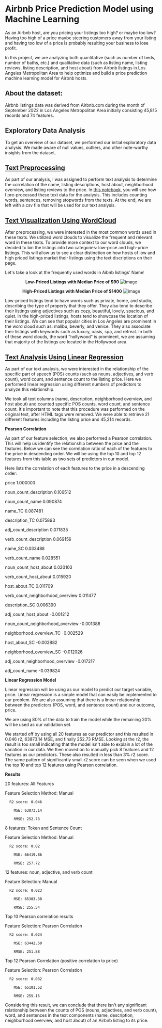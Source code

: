 # Airbnb Price Prediction Model using Machine Learning
As an Airbnb host, are you pricing your listings too high? or maybe too low? Having too high of a price maybe steering customers away from your listing and having too low of a price is probably resulting your business to lose profit.

In this project, we are analyzing both quantitative (such as number of beds, number of baths, etc.) and qualitative data (such as listing name, listing reviews, listing description, and host about) from Airbnb listings in Los Angeles Metropolitan Area to help optimize and build a price prediction machine learning model for Airbnb hosts. 


## About the dataset:  

Airbnb listings data was derived from Airbnb.com during the month of September 2022 in Los Angeles Metropolitan Area initially consisting 45,815 records and 74 features.  
## Exploratory Data Analysis
To get an overview of our dataset, we performed our initial exploratory data analysis. We made aware of null values, outliers, and other note-worthy insights from the dataset. 

## [Text Preprocessing](https://github.com/christinepugay/Airbnb-Machine-Learning/blob/main/Text_Preprocessing.ipynb)
As part of our analysis, I was assigned to perform text analysis to determine the correlation of the name, listing descriptions, host about, neighborhood overview, and listing reviews to the price. In [this notebook](https://github.com/christinepugay/Airbnb-Machine-Learning/blob/main/Text_Preprocessing.ipynb), you will see how I pre-processed these text data for the analysis. This includes counting words, sentences, removing stopwords from the texts. At the end, we are left with a csv file that will be used for our text analysis.

## [Text Visualization Using WordCloud](https://github.com/christinepugay/Airbnb-Machine-Learning/blob/main/Christine_WordCloud.ipynb)
After preprocessing, we were interested in the most common words used in these texts. We utilized word clouds to visualize the frequent and relevant word in these texts. To provide more context to our word clouds, we decided to bin the listings into two categories: low-price and high-price listings. This will allow us to see a clear distinction on how hosts of low and high priced listings market their listings using the text discriptions on their page. 

Let's take a look at the frequently used words in Aibnb listings' Name!

<p align= "center"

**Low-Priced Listings with Median Price of $90**
![image](https://github.com/christinepugay/Airbnb-Machine-Learning/assets/116247106/4e6e355d-3cff-408a-818a-379123dbb734)
   
</p>

<p align = "center"
   
**High-Priced Listings with Median Price of $1400**
![image](https://github.com/christinepugay/Airbnb-Machine-Learning/assets/116247106/73cbf12f-ae69-4a09-b5d4-3a830f52c735)

</p>

Low-priced listings tend to have words such as private, home, and studio, describing the type of property that they offer. They also tend to describe their listings using adjectives such as cozy, beautiful, lovely, spacious, and quiet. In the high-priced listings, hosts tend to showcase the location of their listings. We can see that popular cities in Los Angeles are prominent in the word cloud such as: malibu, beverly, and venice. They also associate their listings with keywords such as luxury, oasis, spa, and retreat. In both of these word clouds, the word "hollywood" is prominent, we are assuming that majority of the listings are located in the Hollywood area. 

## [Text Analysis Using Linear Regression](https://github.com/christinepugay/Airbnb-Machine-Learning/blob/main/Christine_POS_analysis.ipynb)
As part of our text analysis, we were interested in the relationship of the specific part of speech (POS) counts (such as nouns, adjectives, and verb count), word count, and sentence count to the listing price.  Here we performed linear regression using different numbers of predictors to analyze this relationship.

We took all text columns (name, description, neighborhood overview, and host about) and counted specific POS counts, word count, and sentence count. It's important to note that this procedure was performed on the original text, after HTML tags were removed. We were able to retrieve 21 different features including the listing price and 45,214 records.

**Pearson Correlation**

As part of our feature selection, we also performed a Pearson correlation. This will help us identify the relationship between the price and the features. Below we can see the correlation ratio of each of the features to the price in descending order. We will be using the top 10 and top 12 features from this table as two sets of predictors in our model. 

Here lists the correlation of each features to the price in a descending order:

price	1.000000

noun_count_description	0.106512

noun_count_name	0.090874

name_TC	0.087481

description_TC	0.075893

adj_count_description	0.071835

verb_count_description	0.069159

name_SC	0.033488

verb_count_name	0.028551

noun_count_host_about	0.020103

verb_count_host_about	0.015920

host_about_TC	0.011709

verb_count_neighborhood_overview	0.011477

description_SC	0.006390

adj_count_host_about	-0.001212

noun_count_neighborhood_overview	-0.001388

neighborhood_overview_TC	-0.002529

host_about_SC	-0.002882

neighborhood_overview_SC	-0.012026

adj_count_neighborhood_overview	-0.017217

adj_count_name	-0.039824

**Linear Regression Model**

Linear regression will be using as our model to predict our target variable, price. Linear regression is a simple model that can easily be implemented to our problem. We are also assuming that there is a linear relationship between the predictors (POS, word, and sentence count) and our outcome, price. 

We are using 80% of the data to train the model while the remaining 20% will be used as our validation set.

We started off by using all 20 features as our predictor and this resulted in 0.046 r2, 63873.14 MSE, and finally 252.73 RMSE. Looking at the r2, the result is too small indicating that the model isn't able to explain a lot of the variation in our data. We then moved on to manually pick 8 features and 12 features as our predictors. These also resulted in less than 3% r2 score. The same pattern of significantly small r2 score can be seen when we used the top 10 and top 12 features using Pearson correlation.

**Results**

20 features: All Features 

Feature Selection Method: Manual

      R2 score: 0.046
      
		MSE: 63873.14
      
		RMSE: 252.73
      
8 features: Token and Sentence Count	

Feature Selection Method: Manual	

      R2 score: 0.02
      
		MSE: 66419.86
      
		RMSE: 257.72
      
12 features: noun, adjective, and verb count	

Feature Selection: Manual	

      R2 score: 0.023
      
		MSE: 65303.38
      
		RMSE: 255.54
      
Top 10 Pearson correlation results 	

Feature Selection: Pearson Correlation	

      R2 score: 0.024
      
		MSE: 63442.50
      
		RMSE: 251.88
      
Top 12 Pearson Correlation (positive correlation to price)	

Feature Selection: Pearson Correlation	

      R2 score: 0.032
      
		MSE: 65101.52
      
		RMSE: 255.15
      

Considering this result, we can conclude that there isn't any significant relationship between the counts of POS (nouns, adjectives, and verb count), word, and sentences in the text components (name, description, neighborhood overview, and host about) of an Airbnb listing to its price.











